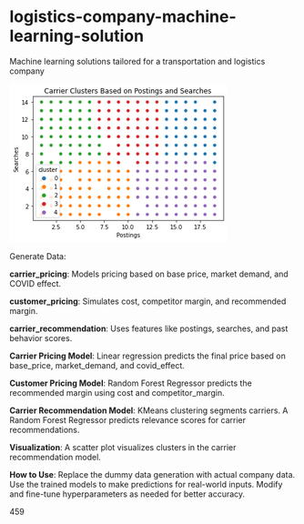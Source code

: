 # logistics-company-machine-learning-solution
Machine learning solutions tailored for a transportation and logistics company

![alt text](https://github.com/gaptab/logistics-company-machine-learning-solution/blob/main/carrier_cluster.png)


Generate Data:

**carrier_pricing**: Models pricing based on base price, market demand, and COVID effect.

**customer_pricing**: Simulates cost, competitor margin, and recommended margin.

**carrier_recommendation**: Uses features like postings, searches, and past behavior scores.


**Carrier Pricing Model**: Linear regression predicts the final price based on base_price, market_demand, and covid_effect.

**Customer Pricing Model**: Random Forest Regressor predicts the recommended margin using cost and competitor_margin.

**Carrier Recommendation Model**: KMeans clustering segments carriers. A Random Forest Regressor predicts relevance scores for carrier recommendations.

**Visualization**: A scatter plot visualizes clusters in the carrier recommendation model.

**How to Use**: 
Replace the dummy data generation with actual company data.
Use the trained models to make predictions for real-world inputs.
Modify and fine-tune hyperparameters as needed for better accuracy.

459
